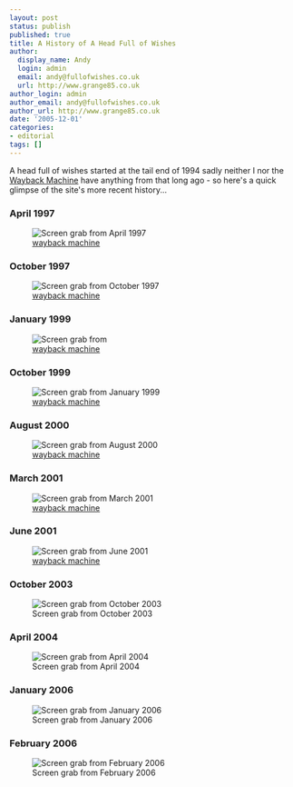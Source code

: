 ```yaml
---
layout: post
status: publish
published: true
title: A History of A Head Full of Wishes
author:
  display_name: Andy
  login: admin
  email: andy@fullofwishes.co.uk
  url: http://www.grange85.co.uk
author_login: admin
author_email: andy@fullofwishes.co.uk
author_url: http://www.grange85.co.uk
date: '2005-12-01'
categories:
- editorial
tags: []
---
```


A head full of wishes started at the tail end of 1994 sadly neither I nor the <a href="http://www.archive.org/">Wayback Machine</a> have anything from that long ago - so here's a quick glimpse of the site's more recent history...

### April 1997
<figure class="caption aligncenter"><img src="https://media.fullofwishes.co.uk/images/misc/wishes_199704.gif" alt="Screen grab from April 1997" /><figcaption class="caption-text"><a href="http://web.archive.org/web/19970412134846/http://www.aald.demon.co.uk/galaxie/index.html">wayback machine</a></figcaption></figure>


### October 1997
<figure class="caption aligncenter"><img src="https://media.fullofwishes.co.uk/images/misc/wishes_199710.gif" alt="Screen grab from October 1997" /><figcaption class="caption-text"><a href="http://web.archive.org/web/19971010094500/http://www.aald.demon.co.uk/galaxie/index.html">wayback machine</a></figcaption></figure>


### January 1999
<figure class="caption aligncenter"><img src="https://media.fullofwishes.co.uk/images/misc/wishes_199901.gif" alt="Screen grab from " /><figcaption class="caption-text"><a href="  http://web.archive.org/web/19990117025633/http://www.aald.demon.co.uk/galaxie/index.html">wayback machine</a></figcaption></figure>


### October 1999
<figure class="caption aligncenter"><img src="https://media.fullofwishes.co.uk/images/misc/wishes_199910.gif" alt="Screen grab from January 1999" /><figcaption class="caption-text"><a href="http://web.archive.org/web/19991009090606/http://www.aald.demon.co.uk/galaxie/index.html">wayback machine</a></figcaption></figure>


### August 2000
<figure class="caption aligncenter"><img src="https://media.fullofwishes.co.uk/images/misc/wishes_200008.gif" alt="Screen grab from August 2000" /><figcaption class="caption-text"><a href="http://web.archive.org/web/20000815204402/http://www.aald.demon.co.uk/galaxie/index.html">wayback machine</a></figcaption></figure>


### March 2001
<figure class="caption aligncenter"><img src="https://media.fullofwishes.co.uk/images/misc/wishes_200103.png" alt="Screen grab from March 2001" /><figcaption class="caption-text"><a href="http://web.archive.org/web/20000831044159/http://www.grange85.co.uk/galaxie/">wayback machine</a></figcaption></figure>


### June 2001
<figure class="caption aligncenter"><img src="https://media.fullofwishes.co.uk/images/misc/wishes_200106.gif" alt="Screen grab from June 2001" /><figcaption class="caption-text"><a href="http://web.archive.org/web/20010609112023/www.grange85.co.uk/galaxie/index.php">wayback machine</a></figcaption></figure>


### October 2003
<figure class="caption aligncenter"><img src="https://media.fullofwishes.co.uk/images/misc/wishes_200310.jpg" alt="Screen grab from October 2003" /><figcaption class="caption-text">Screen grab from October 2003</figcaption></figure>

### April 2004
<figure class="caption aligncenter"><img src="https://media.fullofwishes.co.uk/images/misc/wishes_200404.jpg" alt="Screen grab from April 2004" /><figcaption class="caption-text">Screen grab from April 2004</figcaption></figure>

### January 2006
<figure class="caption aligncenter"><img src="https://media.fullofwishes.co.uk/images/misc/wishes_200601.png" alt="Screen grab from January 2006" /><figcaption class="caption-text">Screen grab from January 2006</figcaption></figure>

### February 2006
<figure class="caption aligncenter"><img src="https://media.fullofwishes.co.uk/images/misc/wishes_200602.png" alt="Screen grab from February 2006" /><figcaption class="caption-text">Screen grab from February 2006</figcaption></figure>
